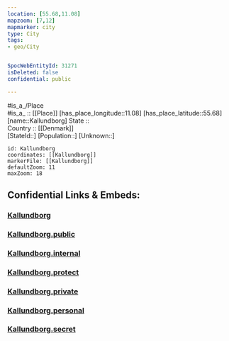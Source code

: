 ```yaml
---
location: [55.68,11.08] 
mapzoom: [7,12] 
mapmarker: city 
type: City
tags:
- geo/City


SpocWebEntityId: 31271
isDeleted: false
confidential: public

---
```

#is_a_/Place  
#is_a_ :: [[Place]] 
[has_place_longitude::11.08] 
[has_place_latitude::55.68] 
[name::Kallundborg] 
State ::  
Country :: [[Denmark]]  
[StateId::] 
[Population::] 
[Unknown::] 


```leaflet
id: Kallundborg
coordinates: [[Kallundborg]] 
markerFile: [[Kallundborg]] 
defaultZoom: 11 
maxZoom: 18
```


## Confidential Links & Embeds: 

### [Kallundborg](/_Standards/Earth/Continent/Europe/Europe~North/Denmark/Regions~Denmark/Sjælland/City/Kallundborg.md) 

### [Kallundborg.public](/_public/Earth/Continent/Europe/Europe~North/Denmark/Regions~Denmark/Sjælland/City/Kallundborg.public.md) 

### [Kallundborg.internal](/_internal/Earth/Continent/Europe/Europe~North/Denmark/Regions~Denmark/Sjælland/City/Kallundborg.internal.md) 

### [Kallundborg.protect](/_protect/Earth/Continent/Europe/Europe~North/Denmark/Regions~Denmark/Sjælland/City/Kallundborg.protect.md) 

### [Kallundborg.private](/_private/Earth/Continent/Europe/Europe~North/Denmark/Regions~Denmark/Sjælland/City/Kallundborg.private.md) 

### [Kallundborg.personal](/_personal/Earth/Continent/Europe/Europe~North/Denmark/Regions~Denmark/Sjælland/City/Kallundborg.personal.md) 

### [Kallundborg.secret](/_secret/Earth/Continent/Europe/Europe~North/Denmark/Regions~Denmark/Sjælland/City/Kallundborg.secret.md)

